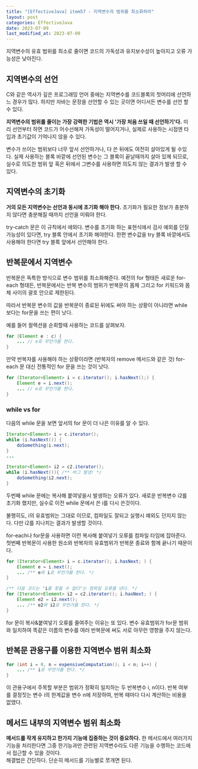 ```yaml
---
title: "[EffectiveJava] item57 - 지역변수의 범위를 최소화하라"
layout: post
categories: EffectiveJava
date: 2023-07-09
last_modified_at: 2023-07-09
---
```


지역변수의 유효 범위를 최소로 줄이면 코드의 가독성과 유지보수성이 높아지고 오류 가능성은 낮아진다.


## 지역변수의 선언

C와 같은 역사가 깊은 프로그래밍 언어 중에는 지역변수를 코드블록의 첫머리에 선언하느 경우가 많다. 하지만 자바는 문장을 선언할 수 있는 곳이면 어디서든 변수를 선언 할 수 있다.

**지역변수의 범위를 줄이는 가장 강력한 기법은 역시 '가장 처음 쓰일 때 선언하기'다.** 미리 선언부터 하면 코드가 어수선해져 가독성이 떨어지거나, 실제로 사용하는 시점엔 타입과 초기값이 기억나지 않을 수 있다.

변수가 쓰이는 범위보다 너무 앞서 선언하거나, 다 쓴 뒤에도 여전히 살아있게 될 수있다. 실제 사용하는 블록 바깥에 선언된 변수는 그 블록이 끝날때까지 살아 있께 되므로, 실수로 의도한 범위 앞 혹은 뒤에서 그변수를 사용하면 의도치 않는 결과가 발생 할 수 있다.


## 지역변수의 초기화

**거의 모든 지역변수는 선언과 동시에 초기화 해야 한다.** 초기화가 필요한 정보가 충분하지 않다면 충분해질 때까지 선언을 미뤄야 한다.

try-catch 문은 이 규칙에서 에외다. 변수를 초기화 하는 표현식에서 검사 예외를 던질 가능성이 있다면, try 블록 안에서 초기화 해야한다. 한편 변수값을 try 블록 바깥에서도 사용해야 한다면 try 블록 앞에서 선언해야 한다.


## 반복문에서 지역변수

반복문은 독특한 방식으로 변수 범위를 최소화해준다. 예전의 for 형태든 새로운 for-each 형태든, 반복문에서는 반복 변수의 범위가 반복문의 몸체 그리고 for 키워드와 몸체 사이의 괄호 안으로 제한된다.

따라서 반복문 변수의 값을 반복문이 종료된 뒤에도 써야 하는 상황이 아니라면 while 보다는 for문을 쓰는 편이 낫다.

예를 들어 컬렉션을 순회할때 사용하는 코드를 살펴보자.

```java
for (Element e : c) {
    ... // e로 무언가를 한다.
}
```

만약 반복자를 사용해야 하는 상황이라면 (반복자의 remove 메서드와 같은 것) for-each 문 대신 전통적인 for 문을 쓰는 것이 낫다.

```java
for (Iterator<Element> i = c.iterator(); i.hasNext();) {
    Element e = i.next();
    ... // e로 무언가를 한다.
}
```

### while vs for

다음의 while 문을 보면 앞서의 for 문이 더 나은 이유를 알 수 있다.

```java
Iterator<Element> i = c.iterator();
while (i.hasNext()) {
    doSomething(i.next);
}
...

Iterator<Element> i2 = c2.iterator();
while (i.hasNext()){ /** 버그 발생! */
    doSomething(i2.next);
}
```

두번째 while 문에는 복사해 붙여넣을시 발생하는 오류가 있다. 새로운 반복변수 i2를 초기화 했지만, 실수로 이전 while 문에서 쓴 i를 다시 쓴것이다.

불행히도, i의 유효범위는 그대로 이므로, 컴파일도 잘되고 실행시 예외도 던지지 않는다. 다만 i2를 지나치는 결과가 발생할 것이다.

for-each나 for문을 사용하면 이런 복사해 붙여넣기 오류를 컴파일 타임에 잡아준다. 첫번쩨 반복문이 사용한 원소와 반복자의 유효범위가 반복문 종료와 함께 끝나기 때문이다.

```java
for (Iterator<Element> i = c.iterator(); i.hasNext; ) {
    Element e = i.next();
    ... /** e와 i로 무언가를 한다. */
}

/** 다음 코드는 "i를 찾을 수 없다"는 컴파일 오류를 낸다. */
for (Iterator<Element> i2 = c2.iterator(); i.hasNext; ) {
    Element e2 = i2.next();
    ... /** e2와 i2로 무언가를 한다. */
}
```

for 문이 복사&붙여넣기 오류를 줄여주는 이유는 또 있다. 변수 유효범위가 for문 범위와 일치하여 똑같은 이름의 변수를 여러 반복문에 써도 서로 아무런 영향을 주지 않는다.


## 반복문 관용구를 이용한 지역변수 범위 최소화

```java
for (int i = 0, n = expensiveComputation(); i < n; i++) {
    ... /** i로 무언가를 한다. */
}
```

이 관용구에서 주목할 부분은 범위가 정확히 일치하는 두 반복변수 i, n이다. 반복 여부를 결정짓는 변수 i의 한계값을 변수 n에 저장하여, 반복 때마다 다시 계산하는 비용을 없앴다.


## 메서드 내부의 지역변수 범위 최소화

**메서드를 작게 유지하고 한가지 기능에 집중하는 것이 중요하다.** 한 메서드에서 여러가지 기능을 처리한다면 그중 한기능과만 관련된 지역변수라도 다른 기능을 수행하는 코드에서 접근할 수 있을 것이다.<br>
해결법은 간단하다. 단순히 메서드를 기능별로 쪼개면 된다.


